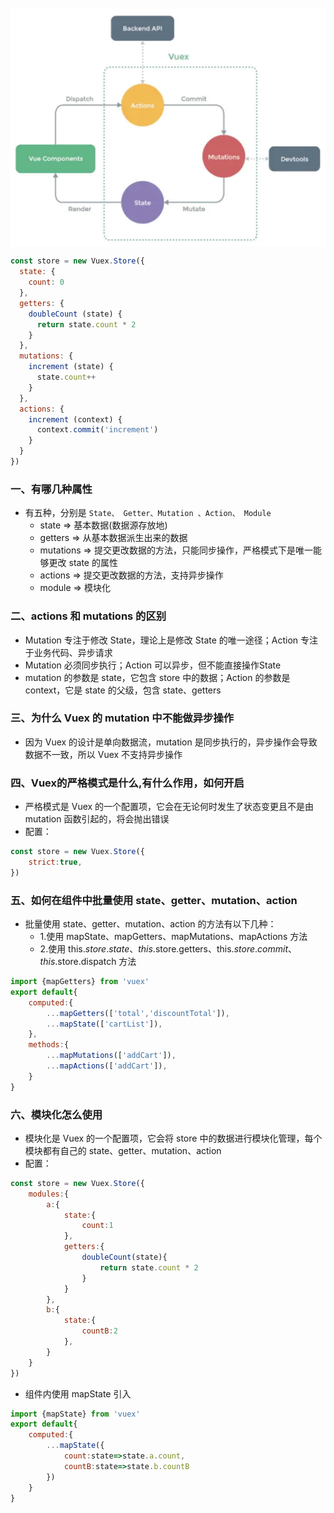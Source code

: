 
<img src="../static/c_1_1.jpg" alt="图片描述" width="600" style="display: block; margin: 10px auto;">

```js
const store = new Vuex.Store({
  state: {
    count: 0
  },
  getters: {
    doubleCount (state) {
      return state.count * 2
    }
  },
  mutations: {
    increment (state) {
      state.count++
    }
  },
  actions: {
    increment (context) {
      context.commit('increment')
    }
  }
})
```

### 一、有哪几种属性

- 有五种，分别是 `State、 Getter、Mutation 、Action、 Module`
  - state => 基本数据(数据源存放地)
  - getters => 从基本数据派生出来的数据
  - mutations => 提交更改数据的方法，只能同步操作，严格模式下是唯一能够更改 state 的属性
  - actions => 提交更改数据的方法，支持异步操作
  - module => 模块化


### 二、actions 和 mutations 的区别

- Mutation 专注于修改 State，理论上是修改 State 的唯一途径；Action 专注于业务代码、异步请求
- Mutation 必须同步执行；Action 可以异步，但不能直接操作State
- mutation 的参数是 state，它包含 store 中的数据；Action 的参数是 context，它是 state 的父级，包含 state、getters


### 三、为什么 Vuex 的 mutation 中不能做异步操作

- 因为 Vuex 的设计是单向数据流，mutation 是同步执行的，异步操作会导致数据不一致，所以 Vuex 不支持异步操作

### 四、Vuex的严格模式是什么,有什么作用，如何开启

- 严格模式是 Vuex 的一个配置项，它会在无论何时发生了状态变更且不是由 mutation 函数引起的，将会抛出错误
- 配置：

```js
const store = new Vuex.Store({
    strict:true,
})
```

### 五、如何在组件中批量使用 state、getter、mutation、action

- 批量使用 state、getter、mutation、action 的方法有以下几种：
  - 1.使用 mapState、mapGetters、mapMutations、mapActions 方法
  - 2.使用 this.$store.state、this.$store.getters、this.$store.commit、this.$store.dispatch 方法


```js
import {mapGetters} from 'vuex'
export default{
    computed:{
        ...mapGetters(['total','discountTotal']),
        ...mapState(['cartList']),
    },
    methods:{
        ...mapMutations(['addCart']),
        ...mapActions(['addCart']),
    }
}
```


### 六、模块化怎么使用

- 模块化是 Vuex 的一个配置项，它会将 store 中的数据进行模块化管理，每个模块都有自己的 state、getter、mutation、action
- 配置：
```js
const store = new Vuex.Store({
    modules:{
        a:{
            state:{
                count:1
            },
            getters:{
                doubleCount(state){
                    return state.count * 2
                }
            }
        },
        b:{
            state:{
                countB:2
            },
        }
    }
})
```

- 组件内使用 mapState 引入

```js
import {mapState} from 'vuex'
export default{
    computed:{
        ...mapState({
            count:state=>state.a.count,
            countB:state=>state.b.countB
        })
    }
}
```